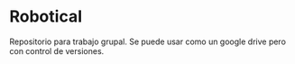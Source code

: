 # RoboticaI
Repositorio para trabajo grupal. Se puede usar como un google drive pero con control de versiones. 
